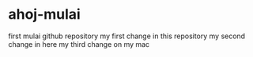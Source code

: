 # ahoj-mulai
first mulai github repository
my first change in this repository
my second change in here
my third change on my mac